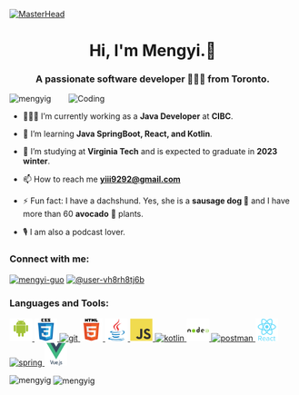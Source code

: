 [![MasterHead](https://mir-s3-cdn-cf.behance.net/project_modules/fs/34220e95746151.5e9ecde696cb0.gif)](https://mengyig.io)
<h1 align="center">Hi, I'm Mengyi.🥳</h1>
<h3 align="center">A passionate software developer 👩🏻‍💻 from Toronto.</h3>
<img align="right" alt="Coding" width="400" src="https://media0.giphy.com/media/h5vCZ5J3EJBQ7IkvO9/giphy.gif?cid=790b761196ef0c67eb2f8a0990bfc90daf225808545319b7&rid=giphy.gif&ct=s")
<p align="left"> </p>
<p align="left"> <img src="https://komarev.com/ghpvc/?username=mengyig&label=Profile%20views&color=0e75b6&style=flat" alt="mengyig" /> </p>

- 👩🏻‍💻 I’m currently working as a **Java Developer** at **CIBC**.

- 🌱 I’m learning **Java SpringBoot, React, and Kotlin**.

- 📝 I’m studying at **Virginia Tech** and is expected to graduate in **2023 winter**.

- 📫 How to reach me **yiii9292@gmail.com**

- ⚡ Fun fact: I have a dachshund. Yes, she is a **sausage dog 🌭** and I have more than 60 **avocado** 🥑 plants.

- 🎙️ I am also a podcast lover.

<h3 align="left">Connect with me:</h3>
<p align="left">
<a href="https://linkedin.com/in/mengyi-guo" target="blank"><img align="center" src="https://raw.githubusercontent.com/rahuldkjain/github-profile-readme-generator/master/src/images/icons/Social/linked-in-alt.svg" alt="mengyi-guo" height="30" width="40" /></a>
<a href="https://www.youtube.com/channel/UCu7Q8pfeEvjgTxVyj7YVxHw" target="blank"><img align="center" src="https://raw.githubusercontent.com/rahuldkjain/github-profile-readme-generator/master/src/images/icons/Social/youtube.svg" alt="@user-vh8rh8tj6b" height="30" width="40" /></a>
</p>

<h3 align="left">Languages and Tools:</h3>
<p align="left"> <a href="https://developer.android.com" target="_blank" rel="noreferrer"> <img src="https://raw.githubusercontent.com/devicons/devicon/master/icons/android/android-original-wordmark.svg" alt="android" width="40" height="40"/> </a> <a href="https://www.w3schools.com/css/" target="_blank" rel="noreferrer"> <img src="https://raw.githubusercontent.com/devicons/devicon/master/icons/css3/css3-original-wordmark.svg" alt="css3" width="40" height="40"/> </a> <a href="https://git-scm.com/" target="_blank" rel="noreferrer"> <img src="https://www.vectorlogo.zone/logos/git-scm/git-scm-icon.svg" alt="git" width="40" height="40"/> </a> <a href="https://www.w3.org/html/" target="_blank" rel="noreferrer"> <img src="https://raw.githubusercontent.com/devicons/devicon/master/icons/html5/html5-original-wordmark.svg" alt="html5" width="40" height="40"/> </a> <a href="https://www.java.com" target="_blank" rel="noreferrer"> <img src="https://raw.githubusercontent.com/devicons/devicon/master/icons/java/java-original.svg" alt="java" width="40" height="40"/> </a> <a href="https://developer.mozilla.org/en-US/docs/Web/JavaScript" target="_blank" rel="noreferrer"> <img src="https://raw.githubusercontent.com/devicons/devicon/master/icons/javascript/javascript-original.svg" alt="javascript" width="40" height="40"/> </a> <a href="https://kotlinlang.org" target="_blank" rel="noreferrer"> <img src="https://www.vectorlogo.zone/logos/kotlinlang/kotlinlang-icon.svg" alt="kotlin" width="40" height="40"/> </a> <a href="https://nodejs.org" target="_blank" rel="noreferrer"> <img src="https://raw.githubusercontent.com/devicons/devicon/master/icons/nodejs/nodejs-original-wordmark.svg" alt="nodejs" width="40" height="40"/> </a> <a href="https://postman.com" target="_blank" rel="noreferrer"> <img src="https://www.vectorlogo.zone/logos/getpostman/getpostman-icon.svg" alt="postman" width="40" height="40"/> </a> <a href="https://reactjs.org/" target="_blank" rel="noreferrer"> <img src="https://raw.githubusercontent.com/devicons/devicon/master/icons/react/react-original-wordmark.svg" alt="react" width="40" height="40"/> </a> <a href="https://spring.io/" target="_blank" rel="noreferrer"> <img src="https://www.vectorlogo.zone/logos/springio/springio-icon.svg" alt="spring" width="40" height="40"/> </a> <a href="https://vuejs.org/" target="_blank" rel="noreferrer"> <img src="https://raw.githubusercontent.com/devicons/devicon/master/icons/vuejs/vuejs-original-wordmark.svg" alt="vuejs" width="40" height="40"/> </a> </p>

<p><img align="left" src="https://github-readme-stats.vercel.app/api/top-langs?username=mengyig&show_icons=true&locale=en&layout=compact" alt="mengyig" /></p>

<p>&nbsp;<img align="center" src="https://github-readme-stats.vercel.app/api?username=mengyig&show_icons=true&locale=en" alt="mengyig" /></p>
